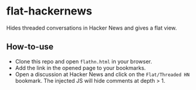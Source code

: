 flat-hackernews
===============

Hides threaded conversations in Hacker News and gives a flat view.

How-to-use
----------

- Clone this repo and open ``flathn.html`` in your browser.
- Add the link in the opened page to your bookmarks.
- Open a discussion at Hacker News and click on the ``Flat/Threaded HN`` bookmark. The injected JS will hide comments at depth > 1.
